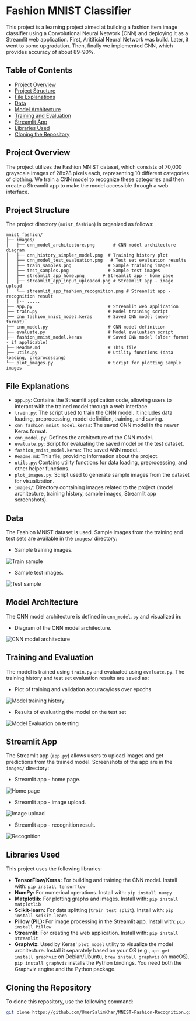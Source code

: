 # Fashion MNIST Classifier

This project is a learning project aimed at building a fashion item image classifier using a Convolutional Neural Network (CNN) and deploying it as a Streamlit web application. First, Aritificial Neural Network was build. Later, it went to some upgradation. Then, finally we implemented CNN, which provides accuracy of about 89-90%.

## Table of Contents

*   [Project Overview](#project-overview)
*   [Project Structure](#project-structure)
*   [File Explanations](#file-explanations)
*   [Data](#data)
*   [Model Architecture](#model-architecture)
*   [Training and Evaluation](#training-and-evaluation)
*   [Streamlit App](#streamlit-app)
*   [Libraries Used](#libraries-used)
*   [Cloning the Repository](#cloning-the-repository)

## Project Overview

The project utilizes the Fashion MNIST dataset, which consists of 70,000 grayscale images of 28x28 pixels each, representing 10 different categories of clothing. We train a CNN model to recognize these categories and then create a Streamlit app to make the model accessible through a web interface.

## Project Structure

The project directory (`mnist_fashion`) is organized as follows:

```
mnist_fashion/
├── images/
│   ├── cnn_model_architecture.png       # CNN model architecture diagram
│   ├── cnn_history_simpler_model.png  # Training history plot
│   ├── cnn_model_test_evaluation.png   # Test set evaluation results
│   ├── train_samples.png              # Sample training images
│   ├── test_samples.png               # Sample test images
│   ├── streamlit_app_home.png       # Streamlit app - home page
│   ├── streamlit_app_input_uploaded.png # Streamlit app - image upload
│   └── streamlit_app_fashion_recognition.png # Streamlit app - recognition result
|   |-- .....
├── app.py                             # Streamlit web application
├── train.py                           # Model training script
├── cnn_fashion_mnist_model.keras      # Saved CNN model (newer format)
├── cnn_model.py                       # CNN model definition
├── evaluate.py                        # Model evaluation script
├── fashion_mnist_model.keras          # Saved CNN model (older format - if applicable)
├── Readme.md                          # This file
├── utils.py                           # Utility functions (data loading, preprocessing)
└── plot_images.py                     # Script for plotting sample images
```

## File Explanations

*   `app.py`: Contains the Streamlit application code, allowing users to interact with the trained model through a web interface.
*   `train.py`: The script used to train the CNN model. It includes data loading, preprocessing, model definition, training, and saving.
*   `cnn_fashion_mnist_model.keras`: The saved CNN model in the newer Keras format.
*   `cnn_model.py`: Defines the architecture of the CNN model.
*   `evaluate.py`: Script for evaluating the saved model on the test dataset.
*   `fashion_mnist_model.keras`: The saved ANN model..
*   `Readme.md`: This file, providing information about the project.
*   `utils.py`: Contains utility functions for data loading, preprocessing, and other helper functions.
*   `plot_images.py`: Script used to generate sample images from the dataset for visualization.
*   `images/`: Directory containing images related to the project (model architecture, training history, sample images, Streamlit app screenshots).

## Data

The Fashion MNIST dataset is used. Sample images from the training and test sets are available in the `images/` directory:

*  Sample training images.

![Train sample](images/train_samples.png)

*  Sample test images.

![Test sample](images/test_samples.png)

## Model Architecture

The CNN model architecture is defined in `cnn_model.py` and visualized in:

*  Diagram of the CNN model architecture.

![CNN model architecture](images/cnn_model_architecture.png)

## Training and Evaluation

The model is trained using `train.py` and evaluated using `evaluate.py`. The training history and test set evaluation results are saved as:

*  Plot of training and validation accuracy/loss over epochs

![Model training history](images/cnn_history_simpler_model.png)
  
*  Results of evaluating the model on the test set

![Model Evaluation on testing](images/cnn_model_test_evaluation.png)

## Streamlit App

The Streamlit app (`app.py`) allows users to upload images and get predictions from the trained model. Screenshots of the app are in the `images/` directory:

*   Streamlit app - home page.

![Home page](images/streamlit_app_home.png)
  
*   Streamlit app - image upload.

![Image upload](images/streamlit_app_input_uploaded.png)

* Streamlit app - recognition result.

![Recognition](images/streamlit_app_fashion_recognition.png)

## Libraries Used

This project uses the following libraries:

*   **TensorFlow/Keras:** For building and training the CNN model.  Install with: `pip install tensorflow`
*   **NumPy:** For numerical operations. Install with: `pip install numpy`
*   **Matplotlib:** For plotting graphs and images. Install with: `pip install matplotlib`
*   **Scikit-learn:** For data splitting (`train_test_split`). Install with: `pip install scikit-learn`
*   **Pillow (PIL):** For image processing in the Streamlit app. Install with: `pip install Pillow`
*   **Streamlit:** For creating the web application. Install with: `pip install streamlit`
*   **Graphviz:** Used by Keras' `plot_model` utility to visualize the model architecture. Install it separately based on your OS (e.g., `apt-get install graphviz` on Debian/Ubuntu, `brew install graphviz` on macOS).  `pip install graphviz` installs the Python bindings.  You need both the Graphviz engine and the Python package.

## Cloning the Repository

To clone this repository, use the following command:

```bash
git clone https://github.com/UmerSalimKhan/MNIST-Fashion-Recognition.git
```
